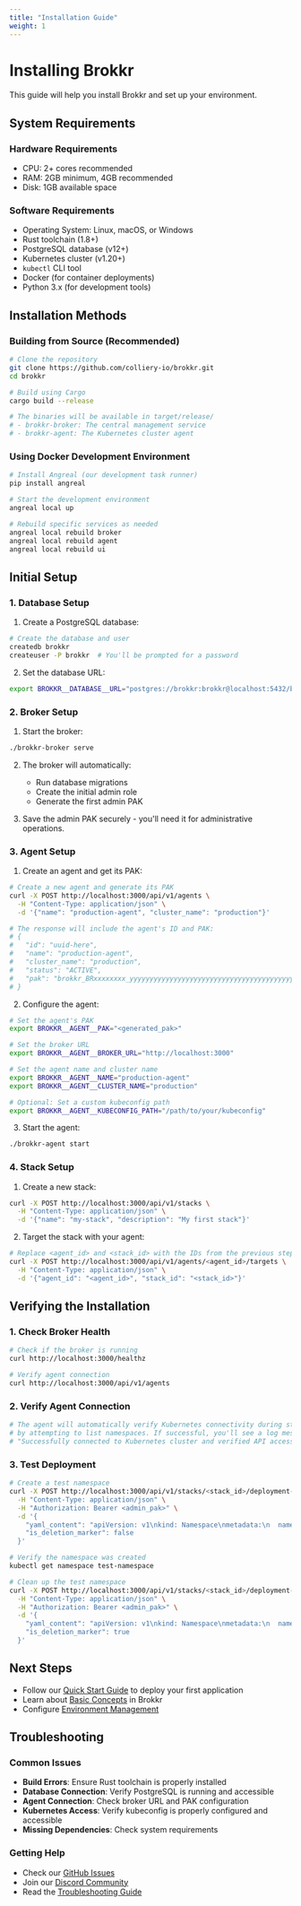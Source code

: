 ```yaml
---
title: "Installation Guide"
weight: 1
---
```


# Installing Brokkr

This guide will help you install Brokkr and set up your environment.

## System Requirements

### Hardware Requirements
- CPU: 2+ cores recommended
- RAM: 2GB minimum, 4GB recommended
- Disk: 1GB available space

### Software Requirements
- Operating System: Linux, macOS, or Windows
- Rust toolchain (1.8+)
- PostgreSQL database (v12+)
- Kubernetes cluster (v1.20+)
- `kubectl` CLI tool
- Docker (for container deployments)
- Python 3.x (for development tools)

## Installation Methods

### Building from Source (Recommended)
```bash
# Clone the repository
git clone https://github.com/colliery-io/brokkr.git
cd brokkr

# Build using Cargo
cargo build --release

# The binaries will be available in target/release/
# - brokkr-broker: The central management service
# - brokkr-agent: The Kubernetes cluster agent
```

### Using Docker Development Environment
```bash
# Install Angreal (our development task runner)
pip install angreal

# Start the development environment
angreal local up

# Rebuild specific services as needed
angreal local rebuild broker
angreal local rebuild agent
angreal local rebuild ui
```

## Initial Setup

### 1. Database Setup
1. Create a PostgreSQL database:
```bash
# Create the database and user
createdb brokkr
createuser -P brokkr  # You'll be prompted for a password
```

2. Set the database URL:
```bash
export BROKKR__DATABASE__URL="postgres://brokkr:brokkr@localhost:5432/brokkr"
```

### 2. Broker Setup
1. Start the broker:
```bash
./brokkr-broker serve
```

2. The broker will automatically:
   - Run database migrations
   - Create the initial admin role
   - Generate the first admin PAK

3. Save the admin PAK securely - you'll need it for administrative operations.

### 3. Agent Setup
1. Create an agent and get its PAK:
```bash
# Create a new agent and generate its PAK
curl -X POST http://localhost:3000/api/v1/agents \
  -H "Content-Type: application/json" \
  -d '{"name": "production-agent", "cluster_name": "production"}'

# The response will include the agent's ID and PAK:
# {
#   "id": "uuid-here",
#   "name": "production-agent",
#   "cluster_name": "production",
#   "status": "ACTIVE",
#   "pak": "brokkr_BRxxxxxxxx_yyyyyyyyyyyyyyyyyyyyyyyyyyyyyyyyyyyyyyyyyyyyyyyy"
# }
```

2. Configure the agent:
```bash
# Set the agent's PAK
export BROKKR__AGENT__PAK="<generated_pak>"

# Set the broker URL
export BROKKR__AGENT__BROKER_URL="http://localhost:3000"

# Set the agent name and cluster name
export BROKKR__AGENT__NAME="production-agent"
export BROKKR__AGENT__CLUSTER_NAME="production"

# Optional: Set a custom kubeconfig path
export BROKKR__AGENT__KUBECONFIG_PATH="/path/to/your/kubeconfig"
```

3. Start the agent:
```bash
./brokkr-agent start
```

### 4. Stack Setup
1. Create a new stack:
```bash
curl -X POST http://localhost:3000/api/v1/stacks \
  -H "Content-Type: application/json" \
  -d '{"name": "my-stack", "description": "My first stack"}'
```

2. Target the stack with your agent:
```bash
# Replace <agent_id> and <stack_id> with the IDs from the previous steps
curl -X POST http://localhost:3000/api/v1/agents/<agent_id>/targets \
  -H "Content-Type: application/json" \
  -d '{"agent_id": "<agent_id>", "stack_id": "<stack_id>"}'
```

## Verifying the Installation

### 1. Check Broker Health
```bash
# Check if the broker is running
curl http://localhost:3000/healthz

# Verify agent connection
curl http://localhost:3000/api/v1/agents
```

### 2. Verify Agent Connection
```bash
# The agent will automatically verify Kubernetes connectivity during startup
# by attempting to list namespaces. If successful, you'll see a log message:
# "Successfully connected to Kubernetes cluster and verified API access"
```

### 3. Test Deployment
```bash
# Create a test namespace
curl -X POST http://localhost:3000/api/v1/stacks/<stack_id>/deployment-objects \
  -H "Content-Type: application/json" \
  -H "Authorization: Bearer <admin_pak>" \
  -d '{
    "yaml_content": "apiVersion: v1\nkind: Namespace\nmetadata:\n  name: test-namespace",
    "is_deletion_marker": false
  }'

# Verify the namespace was created
kubectl get namespace test-namespace

# Clean up the test namespace
curl -X POST http://localhost:3000/api/v1/stacks/<stack_id>/deployment-objects \
  -H "Content-Type: application/json" \
  -H "Authorization: Bearer <admin_pak>" \
  -d '{
    "yaml_content": "apiVersion: v1\nkind: Namespace\nmetadata:\n  name: test-namespace",
    "is_deletion_marker": true
  }'
```

## Next Steps
- Follow our [Quick Start Guide](quick-start) to deploy your first application
- Learn about [Basic Concepts](../explanation/core-concepts) in Brokkr
- Configure [Environment Management](../../how-to/environment-management)

## Troubleshooting

### Common Issues
- **Build Errors**: Ensure Rust toolchain is properly installed
- **Database Connection**: Verify PostgreSQL is running and accessible
- **Agent Connection**: Check broker URL and PAK configuration
- **Kubernetes Access**: Verify kubeconfig is properly configured and accessible
- **Missing Dependencies**: Check system requirements

### Getting Help
- Check our [GitHub Issues](https://github.com/colliery-io/brokkr/issues)
- Join our [Discord Community](https://discord.gg/brokkr)
- Read the [Troubleshooting Guide](../../how-to/troubleshoot)

